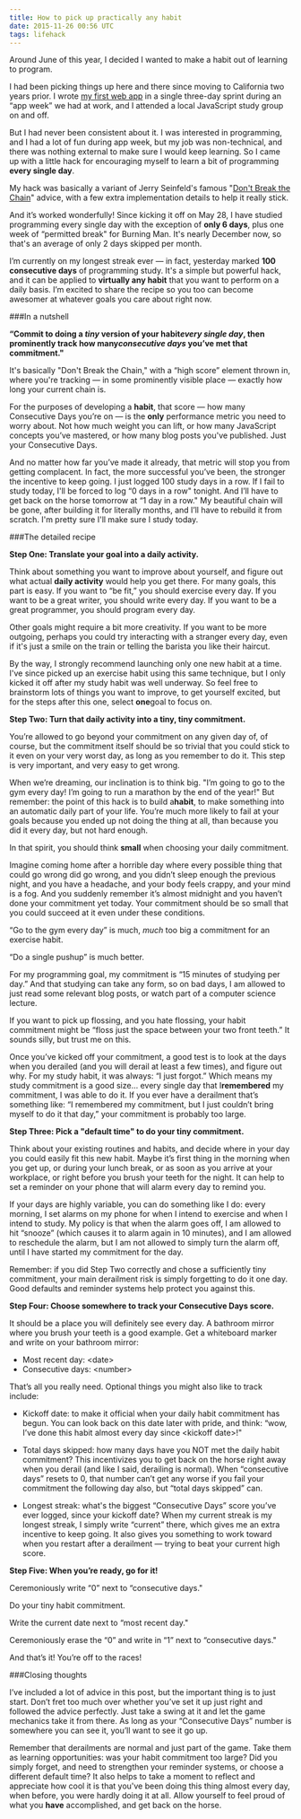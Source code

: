 ```yaml
---
title: How to pick up practically any habit
date: 2015-11-26 00:56 UTC
tags: lifehack
---
```


Around June of this year, I decided I wanted to make a habit out of learning to program.

I had been picking things up here and there since moving to California two years prior. I wrote [my first web app](https://github.com/yaliceme/cube) in a single three-day sprint during an “app week” we had at work, and I attended a local JavaScript study group on and off.
 
But I had never been consistent about it. I was interested in programming, and I had a lot of fun during app week, but my job was non-technical, and there was nothing external to make sure I would keep learning. So I came up with a little hack for encouraging myself to learn a bit of programming **every single day**.

My hack was basically a variant of Jerry Seinfeld's famous "[Don't Break the Chain](http://lifehacker.com/281626/jerry-seinfelds-productivity-secret)" advice, with a few extra implementation details to help it really stick.

And it’s worked wonderfully! Since kicking it off on May 28, I have studied programming every single day with the exception of ​**only 6 days**​, plus one week of “permitted break" for Burning Man. It's nearly December now, so that's an average of only 2 days skipped per month.
 
I’m currently on my longest streak ever &mdash; in fact, yesterday marked **100 consecutive days** of programming study. It's a simple but powerful hack, and it can be applied to **virtually any habit** that you want to perform on a daily basis. I’m excited to share the recipe so you too can become awesomer at whatever goals you care about right now.

###In a nutshell
 
**“Commit to doing a *tiny* version of your habit ​*every single day*​, then prominently track how many ​*consecutive days*​ you’ve met that commitment."**
 
It's basically "Don't Break the Chain," with a “high score” element thrown in, where you're tracking &mdash; in some prominently visible place &mdash; exactly how long your current chain is. 

For the purposes of developing a **habit**, that score &mdash; how many Consecutive Days you’re on &mdash; is the **only** performance metric you need to worry about. Not how much weight you can lift, or how many JavaScript concepts you’ve mastered, or how many blog posts you've published. Just your Consecutive Days.

And no matter how far you’ve made it already, that metric will stop you from getting complacent. In fact, the more successful you’ve been, the stronger the incentive to keep going. I just logged 100 study days in a row. If I fail to study today, I'll be forced to log “0 days in a row" tonight. And I’ll have to get back on the horse tomorrow at “1 day in a row." My beautiful chain will be gone, after building it for literally months, and I’ll have to rebuild it from scratch. I'm pretty sure I'll make sure I study today.
 
###The detailed recipe

**Step One: Translate your goal into a daily activity.** 

Think about something you want to improve about yourself, and figure out what actual **daily activity** would help you get there. For many goals, this part is easy. If you want to “be fit,” you should exercise every day. If you want to be a great writer, you should write every day. If you want to be a great programmer, you should program every day.
 
Other goals might require a bit more creativity. If you want to be more outgoing, perhaps you could try interacting with a stranger every day, even if it's just a smile on the train or telling the barista you like their haircut. 

By the way, I strongly recommend launching only one new habit at a time. I've since picked up an exercise habit using this same technique, but I only kicked it off after my study habit was well underway. So feel free to brainstorm lots of things you want to improve, to get yourself excited, but for the steps after this one, select ​**one**​ goal to focus on. 
 
**Step Two: Turn that daily activity into a tiny, tiny commitment.** 

You’re allowed to go beyond your commitment on any given day of, of course, but the commitment itself should be so trivial that you could stick to it even on your very worst day, as long as you remember to do it. This step is very important, and very easy to get wrong. 

When we’re dreaming, our inclination is to think big. "I’m going to go to the gym every day! I’m going to run a marathon by the end of the year!" But remember: the point of this hack is to build a ​**habit**, to make something into an automatic daily part of your life. You’re much more likely to fail at your goals because you ended up not doing the thing at all, than because you did it every day, but not hard enough.
 
In that spirit, you should think ​**small**​ when choosing your daily commitment.
 
Imagine coming home after a horrible day where every possible thing that could go wrong did go wrong, and you didn’t sleep enough the previous night, and you have a headache, and your body feels crappy, and your mind is a fog. And you suddenly remember it’s almost midnight and you haven’t done your commitment yet today. Your commitment should be so small that you could succeed at it even under these conditions.
  
“Go to the gym every day” is much, *much* too big a commitment for an exercise habit.
 
“Do a single pushup” is much better.
 
For my programming goal, my commitment is “15 minutes of studying per day.” And that studying can take any form, so on bad days, I am allowed to just read some relevant blog posts, or watch part of a computer science lecture.
 
If you want to pick up flossing, and you hate flossing, your habit commitment might be “floss just the space between your two front teeth.” It sounds silly, but trust me on this.
 
Once you’ve kicked off your commitment, a good test is to look at the days when you derailed (and you will derail at least a few times), and figure out ​why. For my study habit, it was always: “I just forgot.” Which means my study commitment is a good size… every single day that I ​**remembered** my commitment, I was able to do it. If you ever have a derailment that’s something like: “I remembered my commitment, but I just couldn’t bring myself to do it that day,” your commitment is probably too large.
 
**Step Three: Pick a "default time" to do your tiny commitment.** 

Think about your existing routines and habits, and decide where in your day you could easily fit this new habit. Maybe it’s first thing in the morning when you get up, or during your lunch break, or as soon as you arrive at your workplace, or right before you brush your teeth for the night. It can help to set a reminder on your phone that will alarm every day to remind you. 

If your days are highly variable, you can do something like I do: every morning, I set alarms on my phone for when I intend to exercise and when I intend to study. My policy is that when the alarm goes off, I am allowed to hit “snooze” (which causes it to alarm again in 10 minutes), and I am allowed to reschedule the alarm, but I am not allowed to simply turn the alarm off, until I have started my commitment for the day.
 
Remember: if you did Step Two correctly and chose a sufficiently tiny commitment, your main derailment risk is simply forgetting to do it one day. Good defaults and reminder systems help protect you against this. 
 
**Step Four: Choose somewhere to track your Consecutive Days score.** 

It should be a place you will definitely see every day. A bathroom mirror where you brush your teeth is a good example. Get a whiteboard marker and write on your bathroom mirror:
 
- Most recent day: \<date\>
- Consecutive days: \<number\>
 
That’s all you really need. Optional things you might also like to track include:
 
- Kickoff date: to make it official when your daily habit commitment has begun. You can look back on this date later with pride, and think: “wow, I’ve done this habit almost every day since \<kickoff date\>!"
 
- Total days skipped: how many days have you NOT met the daily habit commitment? This incentivizes you to get back on the horse right away when you derail (and like I said, derailing is normal). When “consecutive days” resets to 0, that number can’t get any worse if you fail your commitment the following day also, but “total days skipped” can.
 
- Longest streak: what's the biggest “Consecutive Days” score you’ve ever logged, since your kickoff date? When my current streak is my longest streak, I simply write “current” there, which gives me an extra incentive to keep going. It also gives you something to work toward when you restart after a derailment &mdash; trying to beat your current high score.

**Step Five: When you’re ready, go for it!**
 
Ceremoniously write “0” next to “consecutive days."
 
Do your tiny habit commitment.
 
Write the current date next to “most recent day."
 
Ceremoniously erase the “0” and write in “1” next to “consecutive days."
 
And that’s it! You’re off to the races!

###Closing thoughts
 
I’ve included a lot of advice in this post, but the important thing is to just start. Don’t fret too much over whether you’ve set it up just right and followed the advice perfectly. Just take a swing at it and let the game mechanics take it from there. As long as your “Consecutive Days” number is somewhere you can see it, you’ll want to see it go up.
 
Remember that derailments are normal and just part of the game. Take them as learning opportunities: was your habit commitment too large? Did you simply forget, and need to strengthen your reminder systems, or choose a different default time? It also helps to take a moment to reflect and appreciate how cool it is that you've been doing this thing almost every day, when before, you were hardly doing it at all. Allow yourself to feel proud of what you **have** accomplished, and get back on the horse.
